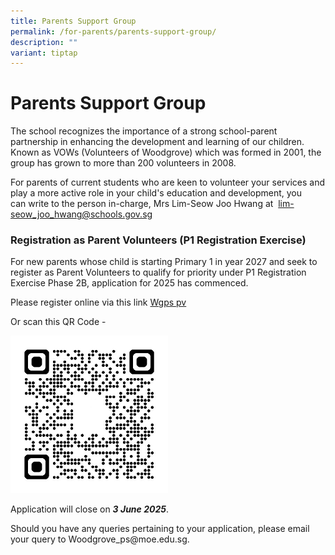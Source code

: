```yaml
---
title: Parents Support Group
permalink: /for-parents/parents-support-group/
description: ""
variant: tiptap
---
```

<h1><strong>Parents Support Group</strong></h1>
<p>The school recognizes the importance of a strong school-parent partnership
in enhancing the development and learning of our children. Known as VOWs
(Volunteers of Woodgrove) which was formed in 2001, the group has grown
to more than 200 volunteers in 2008.</p>
<p>For parents of current students&nbsp;who are keen to volunteer your services
and play a more active role in your child's education and development,
you can&nbsp;write to the person in-charge, Mrs Lim-Seow Joo Hwang at&nbsp;
<a href="mailto:lim-seow_joo_hwang@schools.gov.sg" rel="noopener noreferrer nofollow" target="_blank">lim-seow_joo_hwang@schools.gov.sg</a>
</p>
<h3><strong>Registration as Parent Volunteers (P1 Registration Exercise)</strong></h3>
<p>For new parents whose child is starting Primary 1 in year 2027 and seek
to register as Parent Volunteers to qualify for priority under P1 Registration
Exercise Phase 2B, application for 2025 has commenced.</p>
<p></p>
<p>Please register online via this link <a href="https://go.gov.sg/wgps-pv" rel="noopener nofollow" target="_blank">Wgps pv</a>
</p>
<p>Or scan this QR Code -
<br>
</p>
<div class="isomer-image-wrapper">
<img style="width: 50%;" height="auto" width="100%" alt="" src="/images/QR_Code_11.jpg">
</div>
<p>Application will close on <strong><em>3 June 2025</em></strong>.</p>
<p>Should you have any queries pertaining to your application, please email
your query to <a rel="noopener noreferrer nofollow" target="_blank">Woodgrove_ps@moe.edu.sg</a>.</p>
<p></p>